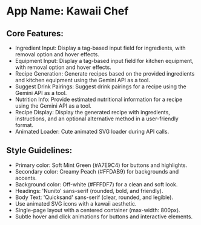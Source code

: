 # **App Name**: Kawaii Chef

## Core Features:

- Ingredient Input: Display a tag-based input field for ingredients, with removal option and hover effects.
- Equipment Input: Display a tag-based input field for kitchen equipment, with removal option and hover effects.
- Recipe Generation: Generate recipes based on the provided ingredients and kitchen equipment using the Gemini API as a tool.
- Suggest Drink Pairings: Suggest drink pairings for a recipe using the Gemini API as a tool.
- Nutrition Info: Provide estimated nutritional information for a recipe using the Gemini API as a tool.
- Recipe Display: Display the generated recipe with ingredients, instructions, and an optional alternative method in a user-friendly format.
- Animated Loader: Cute animated SVG loader during API calls.

## Style Guidelines:

- Primary color: Soft Mint Green (#A7E9C4) for buttons and highlights.
- Secondary color: Creamy Peach (#FFDAB9) for backgrounds and accents.
- Background color: Off-white (#FFFDF7) for a clean and soft look.
- Headings: 'Nunito' sans-serif (rounded, bold, and friendly).
- Body Text: 'Quicksand' sans-serif (clear, rounded, and legible).
- Use animated SVG icons with a kawaii aesthetic.
- Single-page layout with a centered container (max-width: 800px).
- Subtle hover and click animations for buttons and interactive elements.